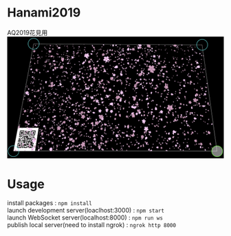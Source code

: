# Hanami2019
AQ2019花見用
![image](./screenshot.png)  
  
  
# Usage
install packages : `npm install`  
launch development server(loaclhost:3000) : `npm start`  
launch WebSocket server(localhost:8000) : `npm run ws`  
publish local server(need to install ngrok) : `ngrok http 8000`  
  